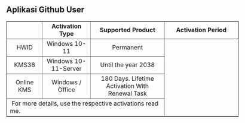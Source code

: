 ## Aplikasi Github User

<table border="1" cellpadding="1" cellspacing="0" style="width:622px">
	<tbody>
		<th>
			<td style="text-align:center; width:112px"><strong>Activation Type</strong></td>
			<td style="text-align:center; width:160px"><strong>Supported Product</strong></td>
			<td style="text-align:center; width:332px"><strong>Activation Period</strong></td>
		</th>
		<tr>
			<td style="text-align:center; width:112px">HWID</td>
			<td style="text-align:center; width:160px">Windows 10-11</td>
			<td style="text-align:center; width:332px">Permanent</td>
		</tr>
		<tr>
			<td style="text-align:center; width:112px">KMS38</td>
			<td style="text-align:center; width:160px">Windows 10-11-Server</td>
			<td style="text-align:center; width:332px">Until the year 2038</td>
		</tr>
		<tr>
			<td style="text-align:center; width:112px">Online KMS</td>
			<td style="text-align:center; width:160px">Windows / Office</td>
			<td style="text-align:center; width:332px">180 Days. Lifetime Activation With Renewal Task</td>
		</tr>
		<tr>
			<td colspan="3" style="width:614px">&nbsp;For more details, use the respective activations read me.</td>
		</tr>
	</tbody>
</table>
